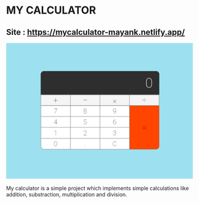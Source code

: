 # MY CALCULATOR

## Site : https://mycalculator-mayank.netlify.app/

![](images/preview.png)

My calculator is a simple project which implements simple calculations like addition, substraction, multiplication and division.
